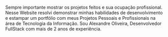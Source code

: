Sempre importante mostrar os projetos feitos e sua ocupação profissional. Nesse Website resolvi demonstrar minhas habilidades de desenvolvimento e estampar um portfólio com meus Projetos Pessoais e Profissionais na área de Tecnologia da Informação. 
Sou Alexandre Oliveira, 
Desenvolvedor FullStack com mais de 2 anos de experiência.
